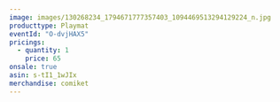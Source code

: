 ```yaml
---
image: images/130268234_1794671777357403_1094469513294129224_n.jpg
producttype: Playmat
eventId: "O-dvjHAX5"
pricings:
  - quantity: 1
    price: 65
onsale: true
asin: s-tI1_1wJIx
merchandise: comiket
---
```

